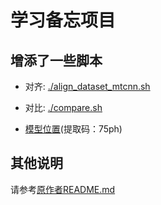 # 学习备忘项目

## 增添了一些脚本
- 对齐: [./align_dataset_mtcnn.sh](./align_dataset_mtcnn.sh)

- 对比: [./compare.sh](./align_dataset_mtcnn.sh)

- [模型位置](https://pan.baidu.com/s/1gbdvD7-wMGYoZEN3dw1E6A)(提取码：75ph)

## 其他说明
请参考[原作者README.md](./README_ORI.md)
